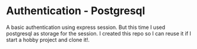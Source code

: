 # Authentication - Postgresql

A basic authentication using express session. But this time I used postgresql as storage for the session. I created this repo so I can reuse it if I start a hobby project and clone it!.
